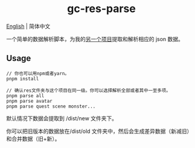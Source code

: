 <h1 align="center">gc-res-parse</h1>

[English](README.md) | 简体中文

一个简单的数据解析脚本，为我的[另一个项目](https://github.com/jianxingxuejian/grasscutter-tools)提取和解析相应的 json 数据。

## Usage

```shell
// 你也可以用npm或者yarn。
pnpm install

// 确认res文件夹与这个项目在同一级。你可以选择解析全部或者其中一至多项。
pnpm parse all
pnpm parse avatar
pnpm parse quest scene monster...
```

默认情况下数据会提取到 /dist/new 文件夹下。

你可以把旧版本的数据放在/dist/old 文件夹中，然后会生成差异数据（新减旧）和合并数据（旧+新）。
